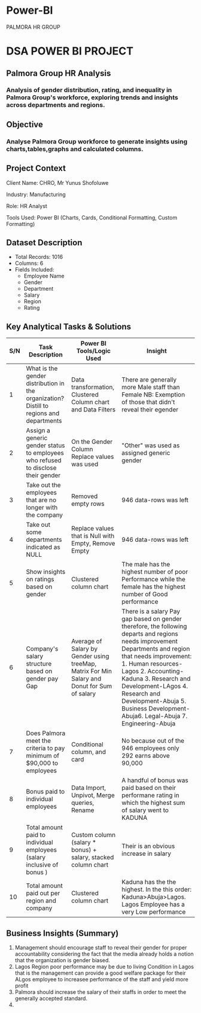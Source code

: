 # Power-BI
PALMORA HR GROUP
# DSA POWER BI PROJECT
## Palmora Group HR Analysis
### Analysis of gender distribution, rating, and inequality in Palmora Group's workforce, exploring trends and insights across departments and regions.

## Objective

### Analyse Palmora Group workforce to generate insights using charts,tables,graphs and calculated columns.

## Project Context
Client Name: CHRO, Mr Yunus Shofoluwe

Industry: Manufacturing

Role: HR Analyst

Tools Used: Power BI (Charts, Cards, Conditional Formatting, Custom Formatting)

## Dataset Description
* Total Records: 1016
* Columns: 6
* Fields Included:
   * Employee Name
   * Gender
   * Department
   * Salary
   * Region
   * Rating

## Key Analytical Tasks & Solutions
|S/N |Task Description | Power BI Tools/Logic Used | Insight | 
|---- |---------------- | ------------------------- | -----------|
| 1| What is the gender distribution in the organization? Distill to regions and departments | Data transformation, Clustered Column chart and Data Filters|There are generally more Male staff than Female NB: Exemption of those that didn't reveal their egender|
| 2| Assign a generic gender status to employees who refused to disclose their gender | On the Gender Column Replace values was used | "Other" was used as assigned generic gender|
| 3| Take out the employees that are no longer with the company | Removed empty rows| 946 data-rows was left|
| 4| Take out some departments indicated as NULL | Replace values that is Null with Empty, Remove Empty | 946 data-rows was left | 
| 5| Show insights on ratings based on gender | Clustered column chart | The male has the highest number of poor Performance while the female has the highest number of Good performance|
| 6| Company's salary structure based on gender pay Gap| Average of Salary by Gender using treeMap, Matrix For Min Salary and Donut for Sum of salary| There is a salary Pay gap based on gender therefore, the following departs and regions needs improvement Departments and region that needs improvement: 1. Human resources-Lagos 2. Accounting- Kaduna 3. Research and Development-LAgos 4.  Research and Development-Abuja 5. Business Development-Abuja6. Legal-Abuja 7. Engineering-Abuja|
| 7| Does Palmora meet the criteria to pay minimum of $90,000 to employees | Conditional column, and card | No because out of the 946 employees only 292 earns above 90,000|
| 8| Bonus paid to individual employees | Data Import, Unpivot, Merge queries, Rename| A handful of bonus was paid based on their performane rating in which the highest sum of salary went to KADUNA||
| 9| Total amount paid to individual employees (salary inclusive of bonus ) | Custom column (salary * bonus) + salary, stacked column chart | Their is an obvious increase in salary|
|10| Total amount paid out per region and company | Clustered column chart | Kaduna has the the highest. In the this order: Kaduna>Abuja>Lagos. Lagos Employee has a very Low performance| 

## Business Insights (Summary)
1. Management should encourage staff to reveal their gender for proper accountability considering the fact that the media already holds a notion that the organization is gender biased.
2. Lagos Region poor performance may be due to living Condition in Lagos that is the management can provide a good welfare package for their ALgos employee to increasee performance of the staff and yield more profit
3. Palmora should increase the salary of their staffs in order to meet the generally accepted standard.
4.  
